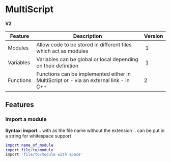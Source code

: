 # MultiScript

__V2__

Feature | Description | Version
--------|-------------|--------
Modules | Allow code to be stored in different files which act as modules | 1
Variables | Variables can be global or local depending on their definition | 1
Functions | Functions can be implemented either in MultiScript or - via an external link - in C++ | 2

## Features

### Import a module

**Syntax: import <module>**
   .. with <module> as the file name without the extension
   .. can be put in a string for whitespace support

```lua
import name_of_module
import file/to/module
import 'file/to/module with space'
```
